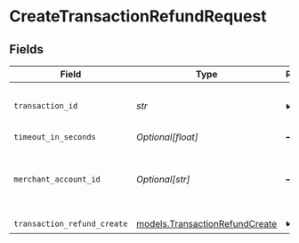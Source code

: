 # CreateTransactionRefundRequest


## Fields

| Field                                                                  | Type                                                                   | Required                                                               | Description                                                            | Example                                                                |
| ---------------------------------------------------------------------- | ---------------------------------------------------------------------- | ---------------------------------------------------------------------- | ---------------------------------------------------------------------- | ---------------------------------------------------------------------- |
| `transaction_id`                                                       | *str*                                                                  | :heavy_check_mark:                                                     | N/A                                                                    | 7099948d-7286-47e4-aad8-b68f7eb44591                                   |
| `timeout_in_seconds`                                                   | *Optional[float]*                                                      | :heavy_minus_sign:                                                     | N/A                                                                    |                                                                        |
| `merchant_account_id`                                                  | *Optional[str]*                                                        | :heavy_minus_sign:                                                     | The ID of the merchant account to use for this request.                | default                                                                |
| `transaction_refund_create`                                            | [models.TransactionRefundCreate](../models/transactionrefundcreate.md) | :heavy_check_mark:                                                     | N/A                                                                    |                                                                        |